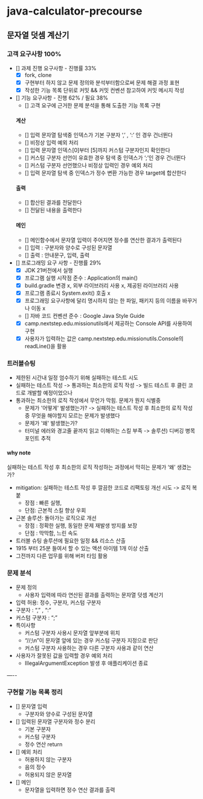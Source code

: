 # java-calculator-precourse

## 문자열 덧셈 계산기
### 고객 요구사항 100%
- [] 과제 진행 요구사항 - 진행률 33%
  - [x] fork, clone
  - [x] 구현부터 하지 않고 문제 정의와 분석부터함으로써 문제 해결 과정 표현
  - [x] 작성한 기능 목록 단위로 커밋 && 커밋 컨벤션 참고하여 커밋 메시지 작성
- [] 기능 요구사항 - 진행 62% / 필요 38%
  - [] 고객 요구에 근거한 문제 분석을 통해 도출한 기능 목록 구현
  #### 계산
  - [] 입력 문자열 탐색중 인덱스가 기본 구분자 ‘,’ , ‘:’ 인 경우 건너뛴다
  - [] 비정상 입력 예외 처리
  - [] 입력 문자열 인덱스[0]부터 [5]까지 커스텀 구분자인지 확인한다
  - [] 커스텀 구분자 선언이 유효한 경우 탐색 중 인덱스가 ‘;’인 경우 건너뛴다
  - [] 커스텀 구분자 선언했으나 비정상 입력인 경우 예외 처리
  - [] 입력 문자열 탐색 중 인덱스가 정수 변환 가능한 경우 target에 합산한다 
  #### 출력
  - [] 합산된 결과를 전달한다
  - [] 전달된 내용을 출력한다 
  #### 메인
  - [] 메인함수에서 문자열 입력이 주어지면 정수를 연산한 결과가 출력된다
  - [] 입력 : 구분자와 양수로 구성된 문자열
  - [] 출력 : 안내문구, 입력, 출력
- [] 프로그래밍 요구 사항 - 진행률 29%
  - [x] JDK 21버전에서 실행
  - [x] 프로그램 실행 시작점 준수 : Application의 main()
  - [x] build.gradle 변경 x, 외부 라이브러리 사용 x, 제공된 라이브러리 사용
  - [x] 프로그램 종료시 System.exit() 호출 x
  - [x] 프로그래밍 요구사항에 달리 명시하지 않는 한 파일, 패키지 등의 이름을 바꾸거나 이동 x
  - [] 자바 코드 컨벤션 준수 : Google Java Style Guide
  - [x] camp.nextstep.edu.missionutils에서 제공하는 Console API를 사용하여 구현
  - [x] 사용자가 입력하는 값은 camp.nextstep.edu.missionutils.Console의 readLine()을 활용

### 트러블슈팅
- 제한된 시간내 일정 엄수하기 위해 실패하는 테스트 시도
- 실패하는 테스트 작성 -> 통과하는 최소한의 로직 작성 -> 빌드 테스트 후 클린 코드로 개발할 예정이었으나
- 통과하는 최소한의 로직 작성에서 무언가 막힘. 문제가 뭔지 식별중
  - 문제가 '어떻게' 발생했는가? -> 실패하는 테스트 작성 후 최소한의 로직 작성 중 무엇을 해야할지 모르는 문제가 발생했다
  - 문제가 '왜' 발생했는가?
  - 터미널 에러와 경고줄 끝까지 읽고 이해하는 스킬 부족 -> 솔루션) 디버깅 병목 포인트 추적

#### why note
실패하는 테스트 작성 후 최소한의 로직 작성하는 과정에서 막히는 문제가 ‘왜’ 생겼는가?
- mitigation: 실패하는 테스트 작성 후 깔끔한 코드로 리팩토링 개선 시도 -> 로직 복붙
  - 장점 : 빠른 실행,
  - 단점: 근본적 스킬 향상 우회
- 근본 솔루션: 돌아가는 로직으로 개선
  - 장점 : 정확한 실행, 동일한 문제 재발생 방지를 보장
  - 단점 : 막막함, 느린 속도
- 트러블 슈팅 솔루션에 필요한 일정 && 리소스 산출
- 1915 부터 25분 들여서 할 수 있는 액션 아이템 1개 이상 산출
- 그전까지 다른 업무를 위해 버퍼 타임 활용

### 문제 분석
- 문제 정의
  - 사용자 입력에 따라 연산된 결과를 출력하는 문자열 덧셈 계산기
- 입력 허용: 정수, 구분자, 커스텀 구분자
- 구분자 : “,” , “:”
- 커스텀 구분자 : “;”
- 특이사항
  - 커스텀 구분자 사용시 문자열 앞부분에 위치
  - “//;\n”이 문자열 앞에 있는 경우 커스텀 구분자 지정으로 판단
  - 커스텀 구분자 사용하는 경우 다른 구분자 사용과 같이 연산
- 사용자가 잘못된 값을 입력할 경우 예외 처리
  - IllegalArgumentException 발생 후 애플리케이션 종료

—--


### 구현할 기능 목록 정리
- [] 문자열 입력
    - 구분자와 양수로 구성된 문자열
- [] 입력된 문자열 구분자와 정수 분리
  - 기본 구분자
  - 커스텀 구분자
  - 정수 연산 return
- [] 예외 처리
    - 허용하지 않는 구분자
    - 음의 정수
    - 허용되지 않은 문자열
- [] 메인
  - 문자열을 입력하면 정수 연산 결과를 출력

